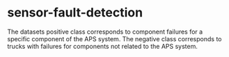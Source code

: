 # sensor-fault-detection
The datasets positive class corresponds to component failures for a specific component of the APS system. The negative class corresponds to trucks with failures for components not related to the APS system.
